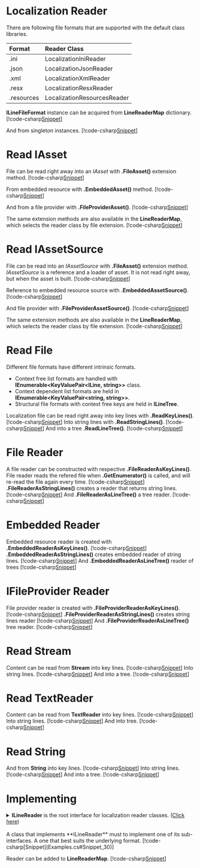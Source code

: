 ﻿# Localization Reader
There are following file formats that are supported with the default class libraries.

| Format | Reader Class |
|:---------|:-------|
| .ini | LocalizationIniReader |
| .json | LocalizationJsonReader |
| .xml | LocalizationXmlReader |
| .resx | LocalizationResxReader |
| .resources | LocalizationResourcesReader |

**ILineFileFormat** instance can be acquired from **LineReaderMap** dictionary.
[!code-csharp[Snippet](Examples.cs#Snippet_0a)]

And from singleton instances.
[!code-csharp[Snippet](Examples.cs#Snippet_0b)]

# Read IAsset
File can be read right away into an *IAsset* with **.FileAsset()** extension method.
[!code-csharp[Snippet](Examples.cs#Snippet_10a)]

From embedded resource with **.EmbeddedAsset()** method.
[!code-csharp[Snippet](Examples.cs#Snippet_10b)]

And from a file provider with **.FileProviderAsset()**. 
[!code-csharp[Snippet](Examples.cs#Snippet_10c)]

The same extension methods are also available in the **LineReaderMap**, which selects the reader class by file extension.
[!code-csharp[Snippet](Examples.cs#Snippet_10d)]

# Read IAssetSource
File can be read into an *IAssetSource* with **.FileAsset()** extension method. *IAssetSource* is a reference and a loader of asset.
It is not read right away, but when the asset is built.
[!code-csharp[Snippet](Examples.cs#Snippet_11a)]

Reference to embedded resource source with **.EmbeddedAssetSource()**.
[!code-csharp[Snippet](Examples.cs#Snippet_11b)]

And file provider with **.FileProviderAssetSource()**.
[!code-csharp[Snippet](Examples.cs#Snippet_11c)]

The same extension methods are also available in the **LineReaderMap**, which selects the reader class by file extension.
[!code-csharp[Snippet](Examples.cs#Snippet_11d)]

# Read File
Different file formats have different intrinsic formats. 
* Context free list formats are handled with **IEnumerable&lt;KeyValuePair&lt;ILine, string&gt;&gt;** class.
* Context dependent list formats are held in **IEnumerable&lt;KeyValuePair&lt;string, string&gt;&gt;**.
* Structural file formats with context free keys are held in **ILineTree**.

Localization file can be read right away into key lines with **.ReadKeyLines()**.
[!code-csharp[Snippet](Examples.cs#Snippet_1a)]
Into string lines with **.ReadStringLines()**.
[!code-csharp[Snippet](Examples.cs#Snippet_1b)]
And into a tree **.ReadLineTree()**.
[!code-csharp[Snippet](Examples.cs#Snippet_1c)]

# File Reader
A file reader can be constructed with respective **.FileReaderAsKeyLines()**.
File reader reads the refered file when **.GetEnumerator()** is called, and will re-read the file again every time.
[!code-csharp[Snippet](Examples.cs#Snippet_2a)]
**.FileReaderAsStringLines()** creates a reader that returns string lines.
[!code-csharp[Snippet](Examples.cs#Snippet_2b)]
And **.FileReaderAsLineTree()** a tree reader.
[!code-csharp[Snippet](Examples.cs#Snippet_2c)]

# Embedded Reader
Embedded resource reader is created with **.EmbeddedReaderAsKeyLines()**.
[!code-csharp[Snippet](Examples.cs#Snippet_3a)]
**.EmbeddedReaderAsStringLines()** creates embedded reader of string lines.
[!code-csharp[Snippet](Examples.cs#Snippet_3b)]
And **.EmbeddedReaderAsLineTree()** reader of trees
[!code-csharp[Snippet](Examples.cs#Snippet_3c)]

# IFileProvider Reader
File provider reader is created with **.FileProviderReaderAsKeyLines()**.
[!code-csharp[Snippet](Examples.cs#Snippet_4a)]
**.FileProviderReaderAsStringLines()** creates string lines reader
[!code-csharp[Snippet](Examples.cs#Snippet_4b)]
And **.FileProviderReaderAsLineTree()** tree reader.
[!code-csharp[Snippet](Examples.cs#Snippet_4c)]

# Read Stream
Content can be read from **Stream** into key lines.
[!code-csharp[Snippet](Examples.cs#Snippet_5a)]
Into string lines.
[!code-csharp[Snippet](Examples.cs#Snippet_5b)]
And into a tree.
[!code-csharp[Snippet](Examples.cs#Snippet_5c)]

# Read TextReader
Content can be read from **TextReader** into key lines.
[!code-csharp[Snippet](Examples.cs#Snippet_6a)]
Into string lines.
[!code-csharp[Snippet](Examples.cs#Snippet_6b)]
And into tree.
[!code-csharp[Snippet](Examples.cs#Snippet_6c)]

# Read String
And from **String** into key lines.
[!code-csharp[Snippet](Examples.cs#Snippet_7a)]
Into string lines.
[!code-csharp[Snippet](Examples.cs#Snippet_7b)]
And into a tree.
[!code-csharp[Snippet](Examples.cs#Snippet_7c)]

# Implementing
<details>
  <summary><b>ILineReader</b> is the root interface for localization reader classes. (<u>Click here</u>)</summary>
[!code-csharp[Snippet](../../Lexical.Localization.Abstractions/Line/File/ILineReader.cs#Interface)]
</details>
<br/>
A class that implements **ILineReader** must to implement one of its sub-interfaces. A one that best suits the underlying format.
[!code-csharp[Snippet](Examples.cs#Snippet_30)]

Reader can be added to **LineReaderMap**.
[!code-csharp[Snippet](Examples.cs#Snippet_30a)]
